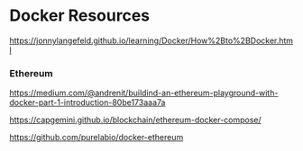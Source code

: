 # Docker Resources

https://jonnylangefeld.github.io/learning/Docker/How%2Bto%2BDocker.html

### Ethereum

https://medium.com/@andrenit/buildind-an-ethereum-playground-with-docker-part-1-introduction-80be173aaa7a

https://capgemini.github.io/blockchain/ethereum-docker-compose/

https://github.com/purelabio/docker-ethereum